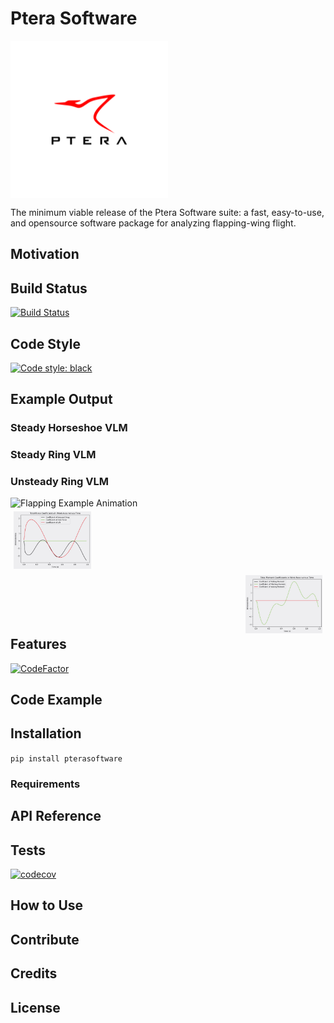 # Ptera Software

<img src="docs/PteraSoftwareLogo.jpg" alt="Ptera Software Logo" width="50%" style="vertical-align:top">

The minimum viable release of the Ptera Software suite: a fast, easy-to-use, and opensource software package for analyzing flapping-wing flight.

## Motivation

## Build Status

[![Build Status](https://travis-ci.com/camUrban/PteraSoftware.svg?token=5y8sMbF86xTyULBZ2oZN&branch=master)](https://travis-ci.com/camUrban/PteraSoftware)

## Code Style

[![Code style: black](https://img.shields.io/badge/code%20style-black-000000.svg)](https://github.com/psf/black)

## Example Output

### Steady Horseshoe VLM

### Steady Ring VLM

### Unsteady Ring VLM

<img src="docs/FlappingExample.gif" alt="Flapping Example Animation" width="50%" style="vertical-align:top">
<div>
  <div style="padding:5px;float:left">
    <img src="docs/FlappingExampleForceOutputs.jpg" alt="Flapping Example Force Outputs" width="25%", style="float:left" padding="5%">
  </div>
  <div style="padding:5px;float:right">
    <img src="docs/FlappingExampleMomentOutputs.jpg" alt="Flapping Example Moment Outputs" width="25%", style="float:right" padding="5%">
  </div>
</div>

## Features

[![CodeFactor](https://www.codefactor.io/repository/github/camurban/pterasoftware/badge?s=4875aaea393d225294fb04c7f190d4a4419188b1)](https://www.codefactor.io/repository/github/camurban/pterasoftware)

## Code Example

## Installation

```pip install pterasoftware```

### Requirements

## API Reference

## Tests

[![codecov](https://codecov.io/gh/camUrban/PteraSoftware/branch/master/graph/badge.svg?token=DON88GF8IC)](https://codecov.io/gh/camUrban/PteraSoftware)

## How to Use

## Contribute

## Credits

## License
